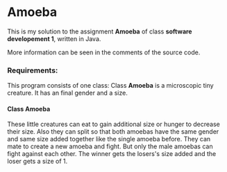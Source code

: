 # Amoeba

This is my solution to the assignment **Amoeba** of class **software developement 1**, written in Java.

More information can be seen in the comments of the source code.

### Requirements:

This program consists of one class: Class **Amoeba** is a microscopic tiny creature. It has an final gender and a size.

#### Class Amoeba

These little creatures can eat to gain additional size or hunger to decrease their size. Also they can split so that both amoebas have the same gender and same size added together like the single amoeba before. They can mate to create a new amoeba and fight. But only the male amoebas can fight against each other. The winner gets the losers's size added and the loser gets a size of 1.
